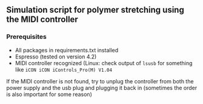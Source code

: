 ## Simulation script for polymer stretching using the MIDI controller

### Prerequisites
 - All packages in requirements.txt installed
 - Espresso (tested on version 4.2)
 - MIDI controller recognized (Linux: check output of `lsusb` for something like `iCON iCON iControls_Pro(M) V1.04`

If the MIDI controller is not found, try to unplug the controller from both the power supply and the usb plug and plugging it back in (sometimes the order is also important for some reason)
